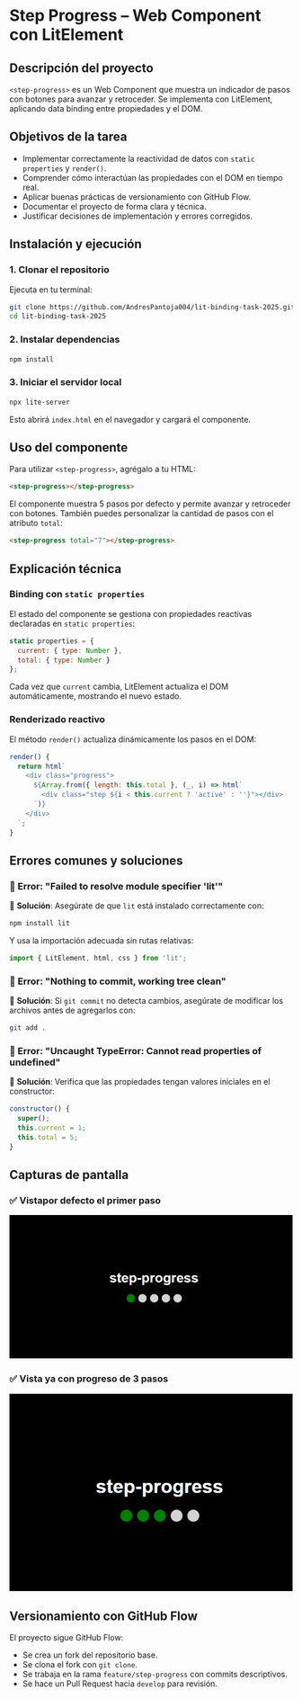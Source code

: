 
# Step Progress – Web Component con LitElement

## Descripción del proyecto
`<step-progress>` es un Web Component que muestra un indicador de pasos con botones para avanzar y retroceder. Se implementa con LitElement, aplicando data binding entre propiedades y el DOM.

## Objetivos de la tarea
- Implementar correctamente la reactividad de datos con `static properties` y `render()`.
- Comprender cómo interactúan las propiedades con el DOM en tiempo real.
- Aplicar buenas prácticas de versionamiento con GitHub Flow.
- Documentar el proyecto de forma clara y técnica.
- Justificar decisiones de implementación y errores corregidos.

## Instalación y ejecución

### 1. Clonar el repositorio
Ejecuta en tu terminal:

```bash
git clone https://github.com/AndresPantoja004/lit-binding-task-2025.git
cd lit-binding-task-2025
```

### 2. Instalar dependencias
```bash
npm install
```

### 3. Iniciar el servidor local
```bash
npx lite-server
```

Esto abrirá `index.html` en el navegador y cargará el componente.

## Uso del componente

Para utilizar `<step-progress>`, agrégalo a tu HTML:

```html
<step-progress></step-progress>
```

El componente muestra 5 pasos por defecto y permite avanzar y retroceder con botones. También puedes personalizar la cantidad de pasos con el atributo `total`:

```html
<step-progress total="7"></step-progress>
```

## Explicación técnica

### Binding con `static properties`

El estado del componente se gestiona con propiedades reactivas declaradas en `static properties`:

```js
static properties = {
  current: { type: Number },
  total: { type: Number }
};
```

Cada vez que `current` cambia, LitElement actualiza el DOM automáticamente, mostrando el nuevo estado.

### Renderizado reactivo

El método `render()` actualiza dinámicamente los pasos en el DOM:

```js
render() {
  return html`
    <div class="progress">
      ${Array.from({ length: this.total }, (_, i) => html`
        <div class="step ${i < this.current ? 'active' : ''}"></div>
      `)}
    </div>
  `;
}
```

## Errores comunes y soluciones

### 🚨 Error: "Failed to resolve module specifier 'lit'"
🔹 **Solución**: Asegúrate de que `lit` está instalado correctamente con:

```bash
npm install lit
```

Y usa la importación adecuada sin rutas relativas:

```js
import { LitElement, html, css } from 'lit';
```

### 🚨 Error: "Nothing to commit, working tree clean"
🔹 **Solución**: Si `git commit` no detecta cambios, asegúrate de modificar los archivos antes de agregarlos con:

```bash
git add .
```

### 🚨 Error: "Uncaught TypeError: Cannot read properties of undefined"
🔹 **Solución**: Verifica que las propiedades tengan valores iniciales en el constructor:

```js
constructor() {
  super();
  this.current = 1;
  this.total = 5;
}
```

## Capturas de pantalla

### ✅ Vistapor defecto el primer paso

![Vista por defecto](assets/component-default.png)

### ✅ Vista ya con progreso de 3 pasos
![Personalización de pasos](assets/component-custom-steps.png)


## Versionamiento con GitHub Flow

El proyecto sigue GitHub Flow:

- Se crea un fork del repositorio base.
- Se clona el fork con `git clone`.
- Se trabaja en la rama `feature/step-progress` con commits descriptivos.
- Se hace un Pull Request hacia `develop` para revisión.

